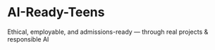 # AI-Ready-Teens
Ethical, employable, and admissions-ready — through real projects &amp; responsible AI
